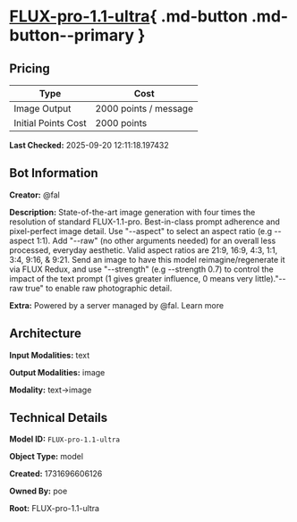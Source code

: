 # [FLUX-pro-1.1-ultra](https://poe.com/FLUX-pro-1.1-ultra){ .md-button .md-button--primary }

## Pricing

| Type | Cost |
|------|------|
| Image Output | 2000 points / message |
| Initial Points Cost | 2000 points |

**Last Checked:** 2025-09-20 12:11:18.197432


## Bot Information

**Creator:** @fal

**Description:** State-of-the-art image generation with four times the resolution of standard FLUX-1.1-pro. Best-in-class prompt adherence and pixel-perfect image detail. Use "--aspect" to select an aspect ratio (e.g --aspect 1:1). Add "--raw" (no other arguments needed) for an overall less processed, everyday aesthetic. Valid aspect ratios are 21:9, 16:9, 4:3, 1:1, 3:4, 9:16, & 9:21. Send  an image to have this model reimagine/regenerate it via FLUX Redux, and use "--strength" (e.g --strength 0.7) to control the impact of the text prompt (1 gives greater influence, 0 means very little)."--raw true" to enable raw photographic detail.

**Extra:** Powered by a server managed by @fal. Learn more


## Architecture

**Input Modalities:** text

**Output Modalities:** image

**Modality:** text->image


## Technical Details

**Model ID:** `FLUX-pro-1.1-ultra`

**Object Type:** model

**Created:** 1731696606126

**Owned By:** poe

**Root:** FLUX-pro-1.1-ultra
